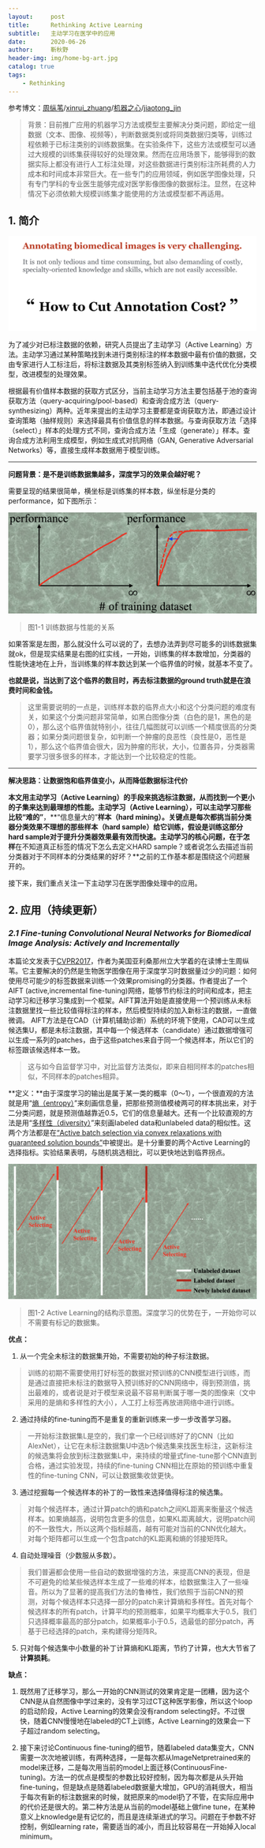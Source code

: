 ```yaml
---
layout:     post
title:      Rethinking Active Learning
subtitle:   主动学习在医学中的应用
date:       2020-06-26
author:     靳秋野
header-img: img/home-bg-art.jpg
catalog: true
tags:
    - Rethinking
---
```


参考博文：[周纵苇](http://www.zongweiz.com/)/[xinrui_zhuang](https://me.csdn.net/xinrui_zhuang)/[机器之心](https://mp.weixin.qq.com/s/qTZzQZEqHIJt_LAhYMd5lw)/[jiaotong_jin](https://blog.csdn.net/u013328485/article/details/96111113)
>
> 背景：目前推广应用的机器学习方法或模型主要解决分类问题，即给定一组数据（文本、图像、视频等），判断数据类别或将同类数据归类等，训练过程依赖于已标注类别的训练数据集。在实验条件下，这些方法或模型可以通过大规模的训练集获得较好的处理效果。然而在应用场景下，能够得到的数据实际上都没有进行人工标注处理，对这些数据进行类别标注所耗费的人力成本和时间成本非常巨大。在一些专门的应用领域，例如医学图像处理，只有专门学科的专业医生能够完成对医学影像图像的数据标注。显然，在这种情况下必须依赖大规模训练集才能使用的方法或模型都不再适用。

## 1. 简介

![img](https://raw.githubusercontent.com/fdujay/online_img/master/img/1689929-70c4a5d4d2cc8545.png)

为了减少对已标注数据的依赖，研究人员提出了主动学习（Active Learning）方法。主动学习通过某种策略找到未进行类别标注的样本数据中最有价值的数据，交由专家进行人工标注后，将标注数据及其类别标签纳入到训练集中迭代优化分类模型，改进模型的处理效果。

根据最有价值样本数据的获取方式区分，当前主动学习方法主要包括基于池的查询获取方法（query-acquiring/pool-based）和查询合成方法（query-synthesizing）两种。近年来提出的主动学习主要都是查询获取方法，即通过设计查询策略（抽样规则）来选择最具有价值信息的样本数据。与查询获取方法「选择（select）」样本的处理方式不同，查询合成方法「生成（generate）」样本。查询合成方法利用生成模型，例如生成式对抗网络（GAN, Generative Adversarial Networks）等，直接生成样本数据用于模型训练。

------

**问题背景：是不是训练数据集越多，深度学习的效果会越好呢？**

需要呈现的结果很简单，横坐标是训练集的样本数，纵坐标是分类的performance，如下图所示：

![img](https://raw.githubusercontent.com/fdujay/online_img/master/img/1689929-5e34911b5cdceaee.png)

> 图1-1 训练数据与性能的关系

如果答案是左图，那么就没什么可以说的了，去想办法弄到尽可能多的训练数据集就ok，但是现实结果是右图的红实线，一开始，训练集的样本数增加，分类器的性能快速地在上升，当训练集的样本数达到某一个临界值的时候，就基本不变了。

**也就是说，当达到了这个临界的数目时，再去标注数据的ground truth就是在浪费时间和金钱。**

> 这里需要说明的一点是，训练样本数的临界点大小和这个分类问题的难度有关，如果这个分类问题非常简单，如黑白图像分类（白色的是1，黑色的是0），那么这个临界值就特别小，往往几幅图就可以训练一个精度很高的分类器；如果分类问题很复杂，如判断一个肿瘤的良恶性（良性是0，恶性是1），那么这个临界值会很大，因为肿瘤的形状，大小，位置各异，分类器需要学习很多很多的样本，才能达到一个比较稳定的性能。

------

**解决思路：让数据饱和临界值变小，从而降低数据标注代价**

**本文用主动学习（Active Learning）的手段来挑选标注数据，从而找到一个更小的子集来达到最理想的性能。**主动学习（Active Learning），可以主动学习那些比较**“难的”**，**“信息量大的”**样本（hard mining）。关键点是每次都挑当前分类器分类效果不理想的那些样本（hard sample）给它训练，假设是训练这部分hard sample对于提升分类器效果最有效而快速。主动学习的核心问题，在于怎样**在不知道真正标签的情况下怎么去定义HARD sample？或者说怎么去描述当前分类器对于不同样本的分类结果的好坏？**之前的工作基本都是围绕这个问题展开的。

接下来，我们重点关注一下主动学习在医学图像处理中的应用。


## 2. 应用（持续更新）

### ***2.1 Fine-tuning Convolutional Neural Networks for Biomedical Image Analysis: Actively and Incrementally***

本篇论文发表于[CVPR2017](http://cvpr2017.thecvf.com/)，作者为美国亚利桑那州立大学着的在读博士生周纵苇。它主要解决的仍然是生物医学图像在用于深度学习时数据量过少的问题：如何使用尽可能少的标签数据来训练一个效果promising的分类器。作者提出了一个AIFT (active,incremental fine-tuning)网络，能够节约标注的时间和成本，把主动学习和迁移学习集成到一个框架。AIFT算法开始是直接使用一个预训练从未标注数据里找一些比较值得标注的样本，然后模型持续的加入新标注的数据，一直做微调。
AIFT方法是在CAD（计算机辅助诊断）系统的环境下使用，CAD可以生成候选集U，都是未标注数据，其中每一个候选样本（candidate）通过数据增强可以生成一系列的patches，由于这些patches来自于同一个候选样本，所以它们的标签跟该候选样本一致。

> 这与如今自监督学习中，对比监督方法类似，即来自相同样本的patches相似，不同样本的patches相异。

**定义：**由于深度学习的输出是属于某一类的概率（0～1），一个很直观的方法就是用“[熵（entropy）](https://en.wikipedia.org/wiki/Entropy)”来刻画信息量，把那些预测值模棱两可的样本挑出来，对于二分类问题，就是预测值越靠近0.5，它们的信息量越大。还有一个比较直观的方法是用“[多样性（diversity）](https://en.wikipedia.org/wiki/Diversity)”来刻画labeled data和unlabeled data的相似性。这两个方法都是在[“Active batch selection via convex relaxations with guaranteed solution bounds”](http://ieeexplore.ieee.org/abstract/document/7006697/)中被提出。是十分重要的两个Active Learning的选择指标。实验结果表明，与随机挑选相比，可以更快地达到临界拐点。

![img](https://raw.githubusercontent.com/fdujay/online_img/master/img/1689929-95bf7d0bd6942a4a.png)

> 图1-2 Active Learning的结构示意图。深度学习的优势在于，一开始你可以不需要有标记的数据集。

**优点：**

1. 从一个完全未标注的数据集开始，不需要初始的种子标注数据。

> 训练的初期不需要使用打好标签的数据对预训练的CNN模型进行训练，而是通过直接把未标注的数据导入预训练好的CNN网络中，得到预测值，挑出最难的，或者说是对于模型来说最不容易判断属于哪一类的图像来（文中采用的是熵和多样性的大小），人工打上标签再放进网络中进行训练。

2. 通过持续的fine-tuning而不是重复的重新训练来一步一步改善学习器。

> 一开始标注数据集L是空的，我们拿一个已经训练好了的CNN（比如AlexNet），让它在未标注数据集U中选b个候选集来找医生标注，这新标注的候选集将会放到标注数据集L中，来持续的增量式fine-tune那个CNN直到合格，通过实验发现，持续的fine-tuning CNN相比在原始的预训练中重复性的fine-tuning CNN，可以让数据集收敛更快。

3. 通过挖掘每一个候选样本的补丁的一致性来选择值得标注的候选集。

> 对每个候选样本，通过计算patch的熵和patch之间KL距离来衡量这个候选样本。如果熵越高，说明包含更多的信息，如果KL距离越大，说明patch间的不一致性大，所以这两个指标越高，越有可能对当前的CNN优化越大。对每个矩阵都可以生成一个包含patch的KL距离和熵的邻接矩阵R。

4. 自动处理噪音（少数服从多数）。

> 我们普遍都会使用一些自动的数据增强的方法，来提高CNN的表现，但是不可避免的给某些候选样本生成了一些难的样本，给数据集注入了一些噪音。所以为了显著的提高我们方法的鲁棒性，我们依照于当前CNN的预测，对每个候选样本只选择一部分的patch来计算熵和多样性。首先对每个候选样本的所有patch，计算平均的预测概率，如果平均概率大于0.5，我们只选择概率最高的部分patch，如果概率小于0.5，选最低的部分patch，再基于已经选择的patch，来构建得分矩阵R。

5. 只对每个候选集中小数量的补丁计算熵和KL距离，节约了计算，也大大节省了**计算损耗**。

**缺点：**

1. 既然用了迁移学习，那么一开始的CNN测试的效果肯定是一团糟，因为这个CNN是从自然图像中学过来的，没有学习过CT这种医学影像，所以这个loop的启动阶段，Active Learning的效果会没有random selecting好。不过很快，随着CNN慢慢地在labeled的CT上训练，Active Learning的效果会一下子超过random selecting。

2. 接下来讨论Continuous fine-tuning的细节，随着labeled data集变大，CNN需要一次次地被训练，有两种选择，一是每次都从ImageNetpretrained来的model来迁移，二是每次用当前的model上面迁移(ContinuousFine-tuning)。方法一的优点是模型的参数比较好控制，因为每次都是从头开始fine-tuning，但是缺点是随着labeled数据量大增加，GPU的消耗很大，相当于每次有新的标注数据来的时候，就把原来的model扔了不管，在实际应用中的代价还是很大的。第二种方法是从当前的model基础上做fine tune，在某种意义上knowledge是有记忆的，而且是连续渐进式的学习。问题在于参数不好控制，例如learning rate，需要适当的减小，而且比较容易在一开始掉入local minimum。
   